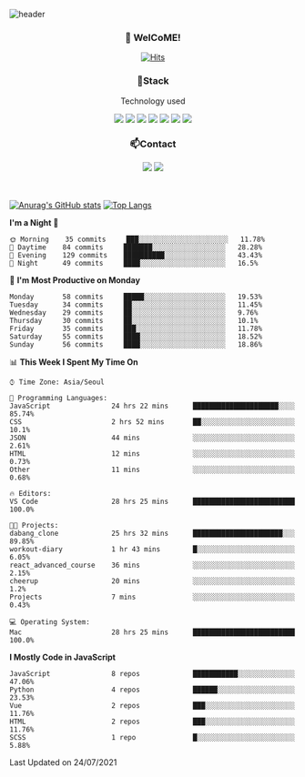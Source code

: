 ![header](https://capsule-render.vercel.app/api?type=waving&color=gradient&height=200&text=Kyungjoon&fontAlign=70&fontAlignY=40&animation=twinkling)

<h3 align="center">👋 WelCoME!</h3>

<div align=center>
  
[![Hits](https://hits.seeyoufarm.com/api/count/incr/badge.svg?url=https%3A%2F%2Fgithub.com%2Fuvula6921&count_bg=%2322BAC9&title_bg=%23827F7F&icon=iconify.svg&icon_color=%2325A27F&title=visits&edge_flat=false)](https://hits.seeyoufarm.com)
  
</div>
<h3 align="center">📌Stack</h3>
<p align="center">Technology used</p>
<div align="center"><img src="https://img.shields.io/badge/HTML5-E34F26?style=flat-square&logo=HTML5&logoColor=white"></img> <img src="https://img.shields.io/badge/CSS3-0A84FF?style=flat-square&logo=CSS3&logoColor=white"></img> <img src="https://img.shields.io/badge/JavaScript-FFCD11?style=flat-square&logo=JavaScript&logoColor=white"></img> <img src="https://img.shields.io/badge/React-00BCF6?style=flat-square&logo=React&logoColor=white"></img> <img src="https://img.shields.io/badge/jQuery-3655FF?style=flat-square&logo=jQuery&logoColor=white"></img> <img src="https://img.shields.io/badge/Ruby-E0115F?style=flat-square&logo=Ruby&logoColor=white"></img> <img src="https://img.shields.io/badge/Python-4B8BBE?style=flat-square&logo=Python&logoColor=white"></img></div>

<h3 align="center">📫Contact</h3>
<div align="center"><a href="https://velog.io/@uvula6921/"><img src="https://img.shields.io/badge/Blog-20c997?style=flat-square&logo=V&logoColor=white"/></a> <a href="pkj6921@gmail.com"><img src="https://img.shields.io/badge/Gmail-EA4335?style=flat-square&logo=Gmail&logoColor=white"/></a></div>
<br>
<br>

[![Anurag's GitHub stats](https://github-readme-stats.vercel.app/api?username=uvula6921&hide=stars,issues&show_icons=true&count_private=true&theme=tokyonight)](https://github.com/anuraghazra/github-readme-stats)
[![Top Langs](https://github-readme-stats.vercel.app/api/top-langs/?username=uvula6921&hide=css,jupyter%20notebook,html&exclude_repo=uvula6921,uvula6921.github.io&layout=compact&langs_count=8)](https://github.com/anuraghazra/github-readme-stats)

<!--START_SECTION:waka-->
**I'm a Night 🦉** 

```text
🌞 Morning    35 commits     ███░░░░░░░░░░░░░░░░░░░░░░   11.78% 
🌆 Daytime    84 commits     ███████░░░░░░░░░░░░░░░░░░   28.28% 
🌃 Evening    129 commits    ██████████░░░░░░░░░░░░░░░   43.43% 
🌙 Night      49 commits     ████░░░░░░░░░░░░░░░░░░░░░   16.5%

```
📅 **I'm Most Productive on Monday** 

```text
Monday       58 commits     █████░░░░░░░░░░░░░░░░░░░░   19.53% 
Tuesday      34 commits     ██░░░░░░░░░░░░░░░░░░░░░░░   11.45% 
Wednesday    29 commits     ██░░░░░░░░░░░░░░░░░░░░░░░   9.76% 
Thursday     30 commits     ██░░░░░░░░░░░░░░░░░░░░░░░   10.1% 
Friday       35 commits     ███░░░░░░░░░░░░░░░░░░░░░░   11.78% 
Saturday     55 commits     ████░░░░░░░░░░░░░░░░░░░░░   18.52% 
Sunday       56 commits     ████░░░░░░░░░░░░░░░░░░░░░   18.86%

```


📊 **This Week I Spent My Time On** 

```text
⌚︎ Time Zone: Asia/Seoul

💬 Programming Languages: 
JavaScript               24 hrs 22 mins      █████████████████████░░░░   85.74% 
CSS                      2 hrs 52 mins       ██░░░░░░░░░░░░░░░░░░░░░░░   10.1% 
JSON                     44 mins             ░░░░░░░░░░░░░░░░░░░░░░░░░   2.61% 
HTML                     12 mins             ░░░░░░░░░░░░░░░░░░░░░░░░░   0.73% 
Other                    11 mins             ░░░░░░░░░░░░░░░░░░░░░░░░░   0.68%

🔥 Editors: 
VS Code                  28 hrs 25 mins      █████████████████████████   100.0%

🐱‍💻 Projects: 
dabang_clone             25 hrs 32 mins      ██████████████████████░░░   89.85% 
workout-diary            1 hr 43 mins        █░░░░░░░░░░░░░░░░░░░░░░░░   6.05% 
react_advanced_course    36 mins             ░░░░░░░░░░░░░░░░░░░░░░░░░   2.15% 
cheerup                  20 mins             ░░░░░░░░░░░░░░░░░░░░░░░░░   1.2% 
Projects                 7 mins              ░░░░░░░░░░░░░░░░░░░░░░░░░   0.43%

💻 Operating System: 
Mac                      28 hrs 25 mins      █████████████████████████   100.0%

```

**I Mostly Code in JavaScript** 

```text
JavaScript               8 repos             ███████████░░░░░░░░░░░░░░   47.06% 
Python                   4 repos             ██████░░░░░░░░░░░░░░░░░░░   23.53% 
Vue                      2 repos             ███░░░░░░░░░░░░░░░░░░░░░░   11.76% 
HTML                     2 repos             ███░░░░░░░░░░░░░░░░░░░░░░   11.76% 
SCSS                     1 repo              █░░░░░░░░░░░░░░░░░░░░░░░░   5.88%

```



 Last Updated on 24/07/2021
<!--END_SECTION:waka-->
